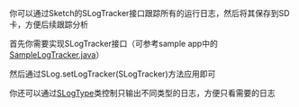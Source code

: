 你可以通过Sketch的SLogTracker接口跟踪所有的运行日志，然后将其保存到SD卡，方便后续跟踪分析

首先你需要实现SLogTracker接口（可参考sample app中的[SampleLogTracker.java](../../sample/src/java/me/xiaopan/sketchsample/SampleLogTracker.java)）

然后通过SLog.setLogTracker(SLogTracker)方法应用即可

你还可以通过[SLogType](../../sample/src/java/me/xiaopan/sketchsample/SLogType.java)类控制只输出不同类型的日志，方便只看需要的日志